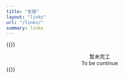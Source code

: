```yaml
---
title: "友链"
layout: "links"
url: "/links/"
summary: links
---
```

{{<rawhtml>}}
<div style="text-align: center;">暂未完工</div>

<div style="text-align: center;">To be continue</div>
{{</rawhtml>}}